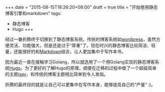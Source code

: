 +++
date = "2015-08-15T18:26:20+08:00"
draft = true
title = "开始使用静态博客引擎和markdown"
tags:
  - 静态博客
  - Hugo
+++

经过一番折腾终于切换到了静态博客系统。传统的博客系统如[wordpress](https://wordpress.org)，虽然方便灵活、功能强大，但是还是过于“厚重”了。现在时兴的静态博客比较简洁、轻量，还能很好的和[Markdown](http://daringfireball.net/projects/markdown/)结合，让人更加集中于写作本书。

因为最近一直在接触学习Golang，所以就选用了一个用Golang实现的静态博客系统[Hugo](http://gohugo.io/ "Make the Web Fun Again")。为了更好的了解Hugo的原理，顺便在迁移的过程中做了一个超级简单的主题[isay](https://github.com/tomheng/isay)，和传统的博客主题相比简单到令人发指。

折腾的最终目的就是让自己可以更集中在写作本身，能够提高自己的“产量” :)。